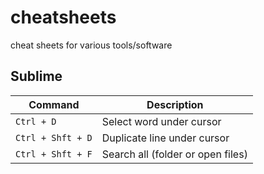 # cheatsheets
cheat sheets for various tools/software

## Sublime

| Command | Description |
| -- | -- |
| `Ctrl + D` | Select word under cursor |
| `Ctrl + Shft + D` | Duplicate line under cursor |
| `Ctrl + Shft + F` | Search all (folder or open files) |
